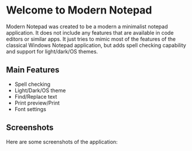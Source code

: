 # Welcome to Modern Notepad

Modern Notepad was created to be a modern a minimalist notepad application. It does not include any features that are available in code editors or similar apps. It just tries to mimic most of the features of the classical Windows Notepad application, but adds spell checking capability and support for light/dark/OS themes.

## Main Features

- Spell checking
- Light/Dark/OS theme
- Find/Replace text
- Print preview/Print
- Font settings

## Screenshots

Here are some screenshots of the application:
<!--![Light Theme](C:\Users\Max\Desktop)-->
